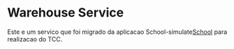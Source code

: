 # Warehouse Service

Este e um servico que foi migrado da aplicacao School-simulate[School](https://github.com/FernandoCCNeto/school-simulate) para realizacao do TCC.

